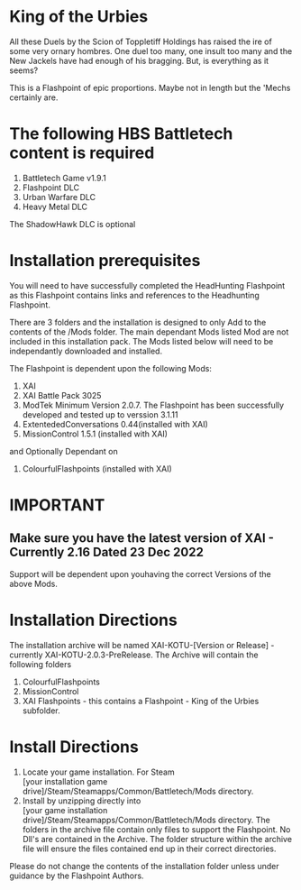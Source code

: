 # King of the Urbies

All these Duels by the Scion of Toppletiff Holdings has raised the ire of some very ornary hombres. One duel too many, one insult too many and the New Jackels have had enough of his bragging.
But, is everything as it seems?  

This is a Flashpoint of epic proportions. Maybe not in length but the 'Mechs certainly are.

# The following HBS Battletech content is required  

1. Battletech Game v1.9.1
2. Flashpoint DLC
3. Urban Warfare DLC
4. Heavy Metal DLC

The ShadowHawk DLC is optional

# Installation prerequisites

You will need to have successfully completed the HeadHunting Flashpoint as this Flashpoint contains links and references to the Headhunting Flashpoint. 

There are 3 folders and the installation is designed to only Add to the contents of the /Mods folder. The main dependant Mods listed Mod are not included in this installation pack. The Mods listed below will need to be independantly downloaded and installed.  

The Flashpoint is dependent upon the following Mods:

1. XAI 
2. XAI Battle Pack 3025
3. ModTek Minimum Version 2.0.7. The Flashpoint has been successfully developed and tested up to verssion 3.1.11
4. ExtentededConversations 0.44(installed with XAI)
5. MissionControl 1.5.1 (installed with XAI)

and Optionally Dependant on
 
1. ColourfulFlashpoints (installed with XAI)

# IMPORTANT 

## Make sure you have the latest version of XAI - Currently 2.16 Dated 23 Dec 2022

Support will be dependent upon youhaving the correct Versions of the above Mods.


# Installation Directions

The installation archive will be named XAI-KOTU-[Version or Release] - currently XAI-KOTU-2.0.3-PreRelease. The Archive will contain the following folders

  1. ColourfulFlashpoints    
  2. MissionControl    
  3. XAI Flashpoints - this contains a Flashpoint - King of the Urbies subfolder.
 
# Install Directions

1. Locate your game installation. For Steam  
[your installation game drive]/Steam/Steamapps/Common/Battletech/Mods directory. 
2. Install by unzipping directly into    
[your game installation drive]/Steam/Steamapps/Common/Battletech/Mods directory.
The folders in the archive file contain only files to support the Flashpoint. No Dll's are contained in the Archive. The folder structure within the archive file will ensure the files contained end up in their correct directories.

Please do not change the contents of the installation folder unless under guidance by the Flashpoint Authors.